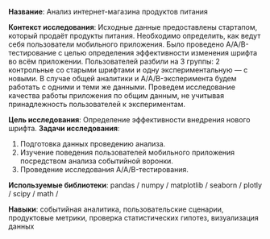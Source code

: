 **Название**: Анализ интернет-магазина продуктов питания

**Контекст исследования**: Исходные данные предоставлены стартапом, который продаёт продукты питания. Необходимо определить, как ведут себя пользователи мобильного приложения. Было проведено A/A/B-тестирование с целью определения эффективности изменения шрифта во всём приложении. Пользователей разбили на 3 группы: 2 контрольные со старыми шрифтами и одну экспериментальную — с новыми.
В случае общей аналитики и A/A/B-эксперимента будем работать с одними и теми же данными. Проведем исследование качества работы приложения по общим данным, не учитывая принадлежность пользователей к экспериментам.

**Цель исследования**: Определение эффективности внедрения нового шрифта.
**Задачи исследования**:
1. Подготовка данных проведению анализа.
2. Изучение поведения пользователей мобильного приложения посредством анализа событийной воронки.
3. Проведение исследования A/A/B-тестирования.

**Используемые библиотеки**: pandas / numpy / matplotlib / seaborn / plotly / scipy / math /

**Навыки**: событийная аналитика, пользовательские сценарии, продуктовые метрики, проверка статистических гипотез, визуализация данных
